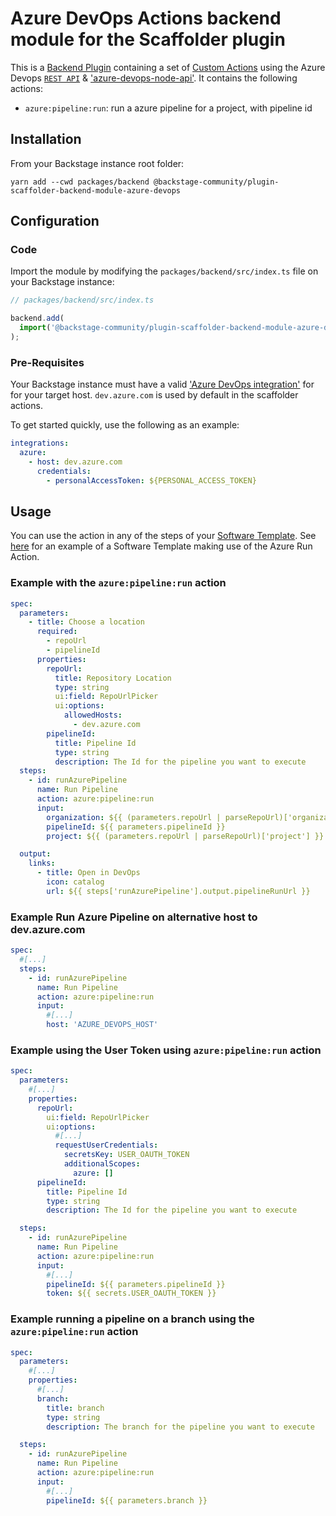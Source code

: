 # Azure DevOps Actions backend module for the Scaffolder plugin

This is a [Backend Plugin](https://backstage.io/docs/plugins/backend-plugin/) containing a set of [Custom Actions](https://backstage.io/docs/features/software-templates/writing-custom-actions) using the Azure Devops [`REST API`](https://learn.microsoft.com/en-us/rest/api/azure/devops/?view=azure-devops-rest-7.2) & ['azure-devops-node-api'](https://github.com/microsoft/azure-devops-node-api).
It contains the following actions:

- `azure:pipeline:run`: run a azure pipeline for a project, with pipeline id

## Installation

From your Backstage instance root folder:

```shell
yarn add --cwd packages/backend @backstage-community/plugin-scaffolder-backend-module-azure-devops
```

## Configuration

### Code

Import the module by modifying the `packages/backend/src/index.ts` file on your Backstage instance:

```ts
// packages/backend/src/index.ts

backend.add(
  import('@backstage-community/plugin-scaffolder-backend-module-azure-devops'),
);
```

### Pre-Requisites

Your Backstage instance must have a valid ['Azure DevOps integration'](https://backstage.io/docs/integrations/azure/locations) for for your target host. `dev.azure.com` is used by default in the scaffolder actions.

To get started quickly, use the following as an example:

```yaml
integrations:
  azure:
    - host: dev.azure.com
      credentials:
        - personalAccessToken: ${PERSONAL_ACCESS_TOKEN}
```

## Usage

You can use the action in any of the steps of your [Software Template](https://backstage.io/docs/features/software-templates/).
See [here](../../examples/scaffolder.yaml) for an example of a Software Template making use of the Azure Run Action.

### Example with the `azure:pipeline:run` action

```yaml
spec:
  parameters:
    - title: Choose a location
      required:
        - repoUrl
        - pipelineId
      properties:
        repoUrl:
          title: Repository Location
          type: string
          ui:field: RepoUrlPicker
          ui:options:
            allowedHosts:
              - dev.azure.com
        pipelineId:
          title: Pipeline Id
          type: string
          description: The Id for the pipeline you want to execute
  steps:
    - id: runAzurePipeline
      name: Run Pipeline
      action: azure:pipeline:run
      input:
        organization: ${{ (parameters.repoUrl | parseRepoUrl)['organization'] }}
        pipelineId: ${{ parameters.pipelineId }}
        project: ${{ (parameters.repoUrl | parseRepoUrl)['project'] }}

  output:
    links:
      - title: Open in DevOps
        icon: catalog
        url: ${{ steps['runAzurePipeline'].output.pipelineRunUrl }}
```

### Example Run Azure Pipeline on alternative host to dev.azure.com

```yaml
spec:
  #[...]
  steps:
    - id: runAzurePipeline
      name: Run Pipeline
      action: azure:pipeline:run
      input:
        #[...]
        host: 'AZURE_DEVOPS_HOST'
```

### Example using the User Token using `azure:pipeline:run` action

```yaml
spec:
  parameters:
    #[...]
    properties:
      repoUrl:
        ui:field: RepoUrlPicker
        ui:options:
          #[...]
          requestUserCredentials:
            secretsKey: USER_OAUTH_TOKEN
            additionalScopes:
              azure: []
      pipelineId:
        title: Pipeline Id
        type: string
        description: The Id for the pipeline you want to execute

  steps:
    - id: runAzurePipeline
      name: Run Pipeline
      action: azure:pipeline:run
      input:
        #[...]
        pipelineId: ${{ parameters.pipelineId }}
        token: ${{ secrets.USER_OAUTH_TOKEN }}
```

### Example running a pipeline on a branch using the `azure:pipeline:run` action

```yaml
spec:
  parameters:
    #[...]
    properties:
      #[...]
      branch:
        title: branch
        type: string
        description: The branch for the pipeline you want to execute

  steps:
    - id: runAzurePipeline
      name: Run Pipeline
      action: azure:pipeline:run
      input:
        #[...]
        pipelineId: ${{ parameters.branch }}
```
